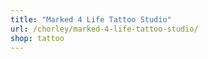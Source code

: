 ```yaml
---
title: "Marked 4 Life Tattoo Studio"
url: /chorley/marked-4-life-tattoo-studio/
shop: tattoo
---
```

